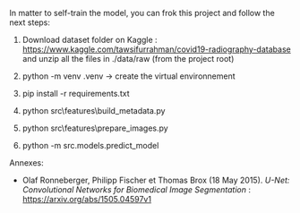 In matter to self-train the model, you can frok this project and follow the next steps:

1) Download dataset folder on Kaggle : https://www.kaggle.com/tawsifurrahman/covid19-radiography-database
and unzip all the files in ./data/raw (from the project root)

2) python -m venv .venv -> create the virtual environnement

3) pip install -r requirements.txt

4) python src\features\build_metadata.py

5) python src\features\prepare_images.py

6) python -m src.models.predict_model


Annexes:
- Olaf Ronneberger, Philipp Fischer et Thomas Brox (18 May 2015). *U-Net: Convolutional Networks for Biomedical Image Segmentation* : https://arxiv.org/abs/1505.04597v1
